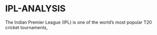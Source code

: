 # IPL-ANALYSIS
The Indian Premier League (IPL) is one of the world’s most popular T20 cricket tournaments, 
